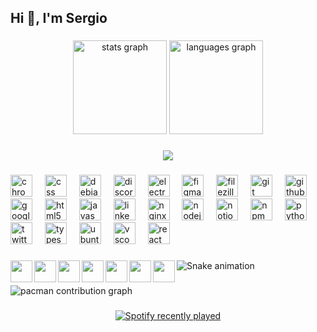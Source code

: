 <h2 align="left">Hi 👋, I'm Sergio</h2>

###

<div align="center">
  <img src="https://github-readme-stats.vercel.app/api?username=wizisergio&hide_title=false&hide_rank=false&show_icons=true&include_all_commits=true&count_private=true&disable_animations=false&theme=dracula&locale=en&hide_border=false&order=1" height="150" alt="stats graph"  />
  <img src="https://github-readme-stats.vercel.app/api/top-langs?username=wizisergio&locale=en&hide_title=false&layout=compact&card_width=320&langs_count=5&theme=dracula&hide_border=false&order=2" height="150" alt="languages graph"  />
</div>

###

<div align="center">
  <img src="https://visitor-badge.laobi.icu/badge?page_id=wizisergio.wizisergio&"  />
</div>

###

<div align="left">
  <img src="https://cdn.jsdelivr.net/gh/devicons/devicon/icons/chrome/chrome-original.svg" width="35" alt="chrome logo"  />
  <img width="12" />
  <img src="https://cdn.jsdelivr.net/gh/devicons/devicon/icons/css3/css3-original.svg" width="35" alt="css logo"  />
  <img width="12" />
  <img src="https://cdn.jsdelivr.net/gh/devicons/devicon/icons/debian/debian-original.svg" width="35" alt="debian logo"  />
  <img width="12" />
  <img src="https://cdn.jsdelivr.net/gh/devicons/devicon/icons/discordjs/discordjs-original.svg" width="35" alt="discordjs logo"  />
  <img width="12" />
  <img src="https://cdn.jsdelivr.net/gh/devicons/devicon/icons/electron/electron-original.svg" width="35" alt="electron logo"  />
  <img width="12" />
  <img src="https://cdn.jsdelivr.net/gh/devicons/devicon/icons/figma/figma-original.svg" width="35" alt="figma logo"  />
  <img width="12" />
  <img src="https://cdn.jsdelivr.net/gh/devicons/devicon/icons/filezilla/filezilla-plain.svg" width="35" alt="filezilla logo"  />
  <img width="12" />
  <img src="https://cdn.jsdelivr.net/gh/devicons/devicon/icons/git/git-original.svg" width="35" alt="git logo"  />
  <img width="12" />
  <img src="https://cdn.jsdelivr.net/gh/devicons/devicon/icons/github/github-original.svg" width="35" alt="github logo"  />
  <img width="12" />
  <img src="https://cdn.jsdelivr.net/gh/devicons/devicon/icons/google/google-original.svg" width="35" alt="google logo"  />
  <img width="12" />
  <img src="https://cdn.jsdelivr.net/gh/devicons/devicon/icons/html5/html5-original.svg" width="35" alt="html5 logo"  />
  <img width="12" />
  <img src="https://cdn.jsdelivr.net/gh/devicons/devicon/icons/javascript/javascript-original.svg" width="35" alt="javascript logo"  />
  <img width="12" />
  <img src="https://cdn.jsdelivr.net/gh/devicons/devicon/icons/linkedin/linkedin-original.svg" width="35" alt="linkedin logo"  />
  <img width="12" />
  <img src="https://cdn.jsdelivr.net/gh/devicons/devicon/icons/nginx/nginx-original.svg" width="35" alt="nginx logo"  />
  <img width="12" />
  <img src="https://cdn.jsdelivr.net/gh/devicons/devicon/icons/nodejs/nodejs-original.svg" width="35" alt="nodejs logo"  />
  <img width="12" />
  <img src="https://cdn.jsdelivr.net/gh/devicons/devicon/icons/notion/notion-original.svg" width="35" alt="notion logo"  />
  <img width="12" />
  <img src="https://cdn.jsdelivr.net/gh/devicons/devicon/icons/npm/npm-original-wordmark.svg" width="35" alt="npm logo"  />
  <img width="12" />
  <img src="https://cdn.jsdelivr.net/gh/devicons/devicon/icons/python/python-original.svg" width="35" alt="python logo"  />
  <img width="12" />
  <img src="https://cdn.jsdelivr.net/gh/devicons/devicon/icons/twitter/twitter-original.svg" width="35" alt="twitter logo"  />
  <img width="12" />
  <img src="https://cdn.jsdelivr.net/gh/devicons/devicon/icons/typescript/typescript-original.svg" width="35" alt="typescript logo"  />
  <img width="12" />
  <img src="https://cdn.jsdelivr.net/gh/devicons/devicon/icons/ubuntu/ubuntu-plain.svg" width="35" alt="ubuntu logo"  />
  <img width="12" />
  <img src="https://cdn.jsdelivr.net/gh/devicons/devicon/icons/vscode/vscode-original.svg" width="35" alt="vscode logo"  />
  <img width="12" />
  <img src="https://cdn.jsdelivr.net/gh/devicons/devicon/icons/react/react-original.svg" width="35" alt="react logo"  />
</div>

###

<div align="left">
  <a href="https://discord.gg/users/777821915184234546">
    <img src="https://raw.githubusercontent.com/maurodesouza/profile-readme-generator/master/src/assets/icons/social/discord/default.svg" align="left" width="35"  />
  </a>
  <a href="https://www.instagram.com/wizisergio/" target="_blank">
    <img src="https://raw.githubusercontent.com/maurodesouza/profile-readme-generator/master/src/assets/icons/social/instagram/default.svg" align="left" width="35"  />
  </a>
  <a href="https://www.paypal.com/paypalme/sergiomadrid135" target="_blank">
    <img src="https://raw.githubusercontent.com/maurodesouza/profile-readme-generator/master/src/assets/icons/social/paypal/default.svg" align="left" width="35"  />
  </a>
  <a href="https://t.me/WiZiSergio" target="_blank">
    <img src="https://raw.githubusercontent.com/maurodesouza/profile-readme-generator/master/src/assets/icons/social/telegram/default.svg" align="left" width="35"  />
  </a>
  <a href="https://www.twitch.tv/WiZiSergio" target="_blank">
    <img src="https://raw.githubusercontent.com/maurodesouza/profile-readme-generator/master/src/assets/icons/social/twitch/default.svg" align="left" width="35"  />
  </a>
  <a href="https://x.com/WiZiSergio" target="_blank">
    <img src="https://raw.githubusercontent.com/maurodesouza/profile-readme-generator/master/src/assets/icons/social/twitter/default.svg" align="left" width="35"  />
  </a>
  <a href="https://www.youtube.com/@WiZiSergio18" target="_blank">
    <img src="https://raw.githubusercontent.com/maurodesouza/profile-readme-generator/master/src/assets/icons/social/youtube/default.svg" align="left" width="35"  />
  </a>
</div>

###

<img src="https://github.com/maurodesouza/profile-readme-generator/blob/main/public/assets/snake.svg" alt="Snake animation" />

###

<picture>
  <source media="(prefers-color-scheme: light)" srcset="https://github.com/maurodesouza/profile-readme-generator/blob/main/public/assets/pacman.svg">
  <img alt="pacman contribution graph" src="https://github.com/maurodesouza/profile-readme-generator/blob/main/public/assets/pacman.svg">
</picture>

###

<div align="center">
  <a href="https://open.spotify.com/user/3147jbavoluzlxlfluhpwoj5vqpa">
    <img src="https://spotify-recently-played-readme.vercel.app/api?user=3147jbavoluzlxlfluhpwoj5vqpa&count=3&unique=false" alt="Spotify recently played"  />
  </a>
</div>

###
